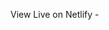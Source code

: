 View Live on Netlify - [](https://app.netlify.com/projects/fluffy-lollipop-eced9b/deploys/683159b16d9593fed6661fcf)
